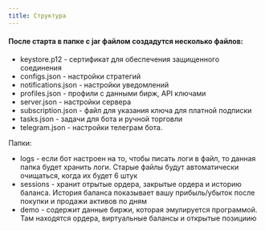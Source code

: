 ```yaml
---
title: Структура
---
```


#### После старта в папке с jar файлом создадутся несколько файлов:
- keystore.p12 - сертификат для обеспечения защищенного соединения
- configs.json - настройки стратегий
- notifications.json - настройки уведомлений
- profiles.json - профили с данными бирж, API ключами
- server.json - настройки сервера
- subscription.json - файл для указания ключа для платной подписки
- tasks.json - задачи для бота и ручной торговли
- telegram.json - настройки телеграм бота.

Папки:
- logs - если бот настроен на то, чтобы писать логи в файл, то данная папка будет хранить логи. Старые файлы будут автоматически очищаться, когда их будет 6 штук
- sessions - хранит отрытые ордера, закрытые ордера и историю баланса. История баланса показывает вашу прибыль/убыток после покупки и продажи активов по дням
- demo - содержит данные биржи, которая эмулируется программой. Там находятся ордера, виртуальные балансы и открытые позициию